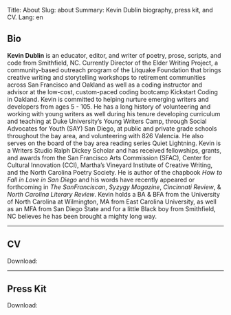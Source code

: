 Title: About
Slug: about
Summary: Kevin Dublin biography, press kit, and CV.
Lang: en

## Bio

**Kevin Dublin** is an educator, editor, and writer of poetry, prose, scripts, and code from Smithfield, NC. Currently Director of the Elder Writing Project, a community-based outreach program of the Litquake Foundation that brings creative writing and storytelling workshops to retirement communities across San Francisco and Oakland as well as a coding instructor and advisor at the low-cost, custom-paced coding bootcamp Kickstart Coding in Oakland. Kevin is committed to helping nurture emerging writers and developers from ages 5 - 105. He has a long history of volunteering and working with young writers as well during his tenure developing curriculum and teaching at Duke University’s Young Writers Camp, through Social Advocates for Youth (SAY) San Diego, at public and private grade schools throughout the bay area, and volunteering with 826 Valencia. He also serves on the board of the bay area reading series Quiet Lightning. Kevin is a Writers Studio Ralph Dickey Scholar and has received fellowships, grants, and awards from the San Francisco Arts Commission (SFAC), Center for Cultural Innovation (CCI), Martha’s Vineyard Institute of Creative Writing, and the North Carolina Poetry Society. He is author of the chapbook *How to Fall in Love in San Diego* and his words have recently appeared or forthcoming in *The SanFranciscan*, *Syzygy Magazine*, *Cincinnati Review*, & *North Carolina Literary Review*. Kevin holds a BA & BFA from the University of North Carolina at Wilmington, MA from East Carolina University, as well as an MFA from San Diego State and for a little Black boy from Smithfield, NC believes he has been brought a mighty long way.

***

## CV

Download: []()

*** 

## Press Kit

Download: []()
